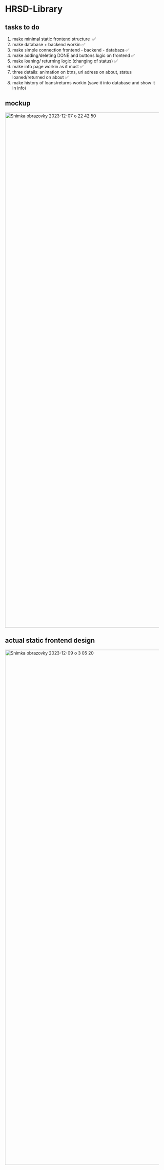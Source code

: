 # HRSD-Library


## tasks to do

1. make minimal static frontend structure  ✅
2. make database + backend workin ✅
3. make simple connection frontend - backend - databaza ✅
4. make adding/deleting DONE and buttons logic on frontend ✅
5. make loaning/ returning logic (changing of status) ✅
6. make info page workin as it must ✅
7. three details: animation on btns, url adress on about, status loaned/returned on about ✅
8. make history of loans/returns workin (save it into database and show it in info)

## mockup

<img width="1680" alt="Snímka obrazovky 2023-12-07 o 22 42 50" src="https://github.com/unikorm/library/assets/71944799/6ecdbae0-530b-4649-8e54-c7a7ee9f96cd">  

## actual static frontend design

<img width="1680" alt="Snímka obrazovky 2023-12-09 o 3 05 20" src="https://github.com/unikorm/library/assets/71944799/b638e772-96f1-442d-b35f-3b45cb2de04e">
